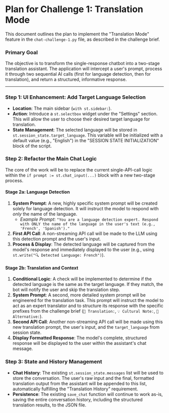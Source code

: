 # Plan for Challenge 1: Translation Mode

This document outlines the plan to implement the "Translation Mode" feature in the `chat-challenge-1.py` file, as described in the challenge brief.

### Primary Goal

The objective is to transform the single-response chatbot into a two-stage translation assistant. The application will intercept a user's prompt, process it through two sequential AI calls (first for language detection, then for translation), and return a structured, informative response.

---

### Step 1: UI Enhancement: Add Target Language Selection

- **Location**: The main sidebar (`with st.sidebar:`).
- **Action**: Introduce a `st.selectbox` widget under the "Settings" section. This will allow the user to choose their desired target language for translation.
- **State Management**: The selected language will be stored in `st.session_state.target_language`. This variable will be initialized with a default value (e.g., "English") in the "SESSION STATE INITIALIZATION" block of the script.

### Step 2: Refactor the Main Chat Logic

The core of the work will be to replace the current single-API-call logic within the `if prompt := st.chat_input(...)` block with a new two-stage process.

#### Stage 2a: Language Detection

1.  **System Prompt**: A new, highly specific system prompt will be created solely for language detection. It will instruct the model to respond with *only* the name of the language.
    - *Example Prompt*: `"You are a language detection expert. Respond with ONLY the name of the language in the user's text (e.g., 'French', 'Spanish')."`
2.  **First API Call**: A non-streaming API call will be made to the LLM using this detection prompt and the user's input.
3.  **Process & Display**: The detected language will be captured from the model's response and immediately displayed to the user (e.g., using `st.write("🔍 Detected Language: French")`).

#### Stage 2b: Translation and Context

1.  **Conditional Logic**: A check will be implemented to determine if the detected language is the same as the target language. If they match, the bot will notify the user and skip the translation step.
2.  **System Prompt**: A second, more detailed system prompt will be engineered for the translation task. This prompt will instruct the model to act as an expert translator and to structure its response with the specific prefixes from the challenge brief (`🎯 Translation:`, `💡 Cultural Note:`, `🌟 Alternative:`).
3.  **Second API Call**: Another non-streaming API call will be made using this new translation prompt, the user's input, and the `target_language` from session state.
4.  **Display Formatted Response**: The model's complete, structured response will be displayed to the user within the assistant's chat message.

### Step 3: State and History Management

- **Chat History**: The existing `st.session_state.messages` list will be used to store the conversation. The user's raw input and the final, formatted translation output from the assistant will be appended to this list, automatically fulfilling the "Translation History" requirement.
- **Persistence**: The existing `save_chat` function will continue to work as-is, saving the entire conversation history, including the structured translation results, to the JSON file.
